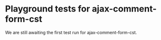 # Playground tests for ajax-comment-form-cst
We are still awaiting the first test run for ajax-comment-form-cst.
